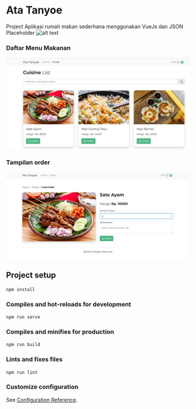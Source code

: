 # Ata Tanyoe
Project Aplikasi rumah makan sederhana menggunakan VueJs dan JSON Placeholder
![alt text](https://user-images.githubusercontent.com/15280789/150911818-0cee36db-0495-445b-8eec-38ca13ee67d2.JPG)

### Daftar Menu Makanan
![image alt](https://github.com/Rizkapribadi/ata-tanyoe-webbased/blob/30ac757f7828cd3b8df6007bf539afdf76bcd6ef/011.JPG)

### Tampilan order
![image alt](https://github.com/Rizkapribadi/ata-tanyoe-webbased/blob/2b5283bb18bee57473f4741f0328f422ff18a5c0/12.JPG)

## Project setup
```
npm install
```

### Compiles and hot-reloads for development
```
npm run serve
```

### Compiles and minifies for production
```
npm run build
```

### Lints and fixes files
```
npm run lint
```

### Customize configuration
See [Configuration Reference](https://cli.vuejs.org/config/).
